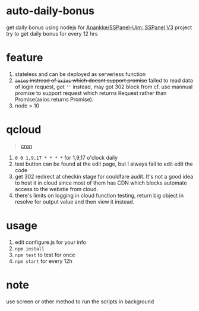 # auto-daily-bonus

get daily bonus using nodejs for [Anankke/SSPanel-Uim: SSPanel V3](https://github.com/Anankke/SSPanel-Uim) project
try to get daily bonus for every 12 hrs

# feature

1. stateless and can be deployed as serverless function
2. ~~`axios` instread of `axios` which doesnt support promise~~ failed to read data of login request, got `''` instead, may got 302 block from cf. use mannual promise to support request which returns Request rather than Promise(axios returns Promise).
3. node > 10

# qcloud

>[cron](https://cloud.tencent.com/document/product/583/9708#.E7.A4.BA.E4.BE.8B)

1. `0 0 1,9,17 * * * *` for 1,9,17 o'clock daily
1. test button can be found at the edit page, but I always fail to edit edit the code
1. get 302 redirect at checkin stage for couldfare audit. It's not a good idea to host it in cloud since most of them has CDN which blocks automate access to the webstie from cloud.
1. there's limits on logging in cloud function testing, return big object in resolve for output value and then view it instead.

# usage 

1. edit configure.js for your info
2. `npm install`
3. `npm test` to test for once 
4. `npm start` for every 12h

# note

use screen or other method to run the scripts in background


